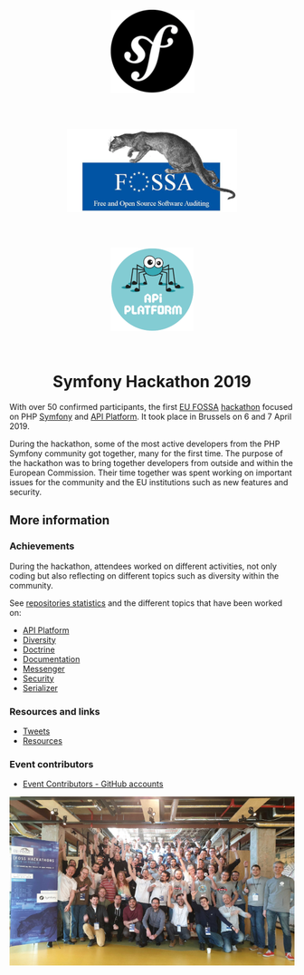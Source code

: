 <p align="center"><img src="./assets/symfony-logo.png" style="margin: 30px" alt="Symfony logo"/><img src="./assets/eu-fossa-logo.png" style="margin: 30px" alt="EU FOSSA logo"/><img src="./assets/api-platform-logo.png" style="margin: 30px" alt="API Platform logo"/></p>
<h1 align="center">Symfony Hackathon 2019</h1>

With over 50 confirmed participants, the first [EU FOSSA](https://joinup.ec.europa.eu/collection/eu-fossa-2/about) [hackathon](https://eufossahackathon.bemyapp.com/) focused on PHP [Symfony](https://symfony.com) and [API Platform](https://api-platform.com/).
It took place in Brussels on 6 and 7 April 2019.

During the hackathon, some of the most active developers from the PHP Symfony community got together, many for the first time. The purpose of the hackathon was to bring together developers from outside and within the European Commission. Their time together was spent working on important issues for the community and the EU institutions such as new features and security.

## More information

### Achievements

During the hackathon, attendees worked on different activities, not only coding but also reflecting on different topics such as diversity within the community.

See [repositories statistics](achievements/statistics.md) and the different topics that have been worked on:

* [API Platform](achievements/api-platform.md)
* [Diversity](achievements/diversity.md)
* [Doctrine](achievements/doctrine.md)
* [Documentation](achievements/documentation.md)
* [Messenger](achievements/messenger.md)
* [Security](achievements/security.md)
* [Serializer](achievements/serializer.md)

### Resources and links

* [Tweets](tweets.md)
* [Resources](resources.md)

### Event contributors

* [Event Contributors - GitHub accounts](contributors.md)

<p align="center"><img src="./assets/group-photo.png"/></p>
